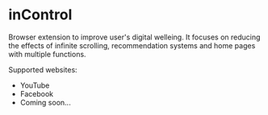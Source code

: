 # inControl
Browser extension to improve user's digital welleing. It focuses on reducing the effects of infinite scrolling, recommendation systems and home pages with multiple functions.  
  
Supported websites:
 - YouTube
 - Facebook
 - Coming soon...
